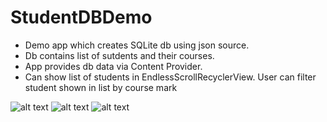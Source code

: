 # StudentDBDemo
- Demo app which creates SQLite db using json source.
- Db contains list of sutdents and their courses. 
- App provides db data via Content Provider.
- Can show list of students in EndlessScrollRecyclerView. User can filter student shown in list by course mark

![alt text](https://github.com/murano500k/StudentsDbDemo/blob/master/screens/Screenshot_20170316-134356.png)
![alt text](https://github.com/murano500k/StudentsDbDemo/blob/master/screens/Screenshot_20170316-134401.png)
![alt text](https://github.com/murano500k/StudentsDbDemo/blob/master/screens/Screenshot_20170316-134410.png)
